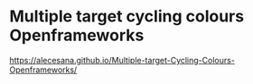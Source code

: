 # Multiple target cycling colours Openframeworks

https://alecesana.github.io/Multiple-target-Cycling-Colours-Openframeworks/

